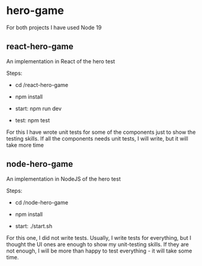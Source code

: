 # hero-game

For both projects I have used Node 19

## react-hero-game

An implementation in React of the hero test

Steps:

- cd /react-hero-game

- npm install

- start: npm run dev

- test: npm test

For this I have wrote unit tests for some of the components just to show the testing skills. If all the components needs unit tests, I will write, but it will take more time

## node-hero-game

An implementation in NodeJS of the hero test

Steps:

- cd /node-hero-game

- npm install

- start: ./start.sh

For this one, I did not write tests. Usually, I write tests for everything, but I thought the UI ones are enough to show my unit-testing skills. If they are not enough, I will be more than happy to test everything - it will take some time.
